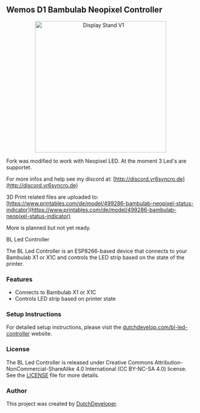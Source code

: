 ## Wemos D1 Bambulab Neopixel Controller

<p align="center">
  <img src="[your_relative_path_here](https://github.com/vr6syncro/BambulabLedController-Neopixel/blob/main/Projekt%20Files/Media/Pictures/Desktop%20Stand/20230608_003318.jpg?raw=true)" width="350" title="Display Stand V1">
</p>

Fork was modified to work with Neopixel LED. At the moment 3 Led's are supportet.

For more infos and help see my discord at: [http://discord.vr6syncro.de](http://discord.vr6syncro.de)

3D Print related files are uploaded to: [https://www.printables.com/de/model/499286-bambulab-neopixel-status-indicator](https://www.printables.com/de/model/499286-bambulab-neopixel-status-indicator)

More is planned but not yet ready.




BL Led Controller

The BL Led Controller is an ESP8266-based device that connects to your Bambulab X1 or X1C and controls the LED strip based on the state of the printer.

### Features

- Connects to Bambulab X1 or X1C
- Controls LED strip based on printer state

### Setup Instructions

For detailed setup instructions, please visit the [dutchdevelop.com/bl-led-controller](https://dutchdevelop.com/bl-led-controller) website.

### License

The BL Led Controller is released under Creative Commons Attribution-NonCommercial-ShareAlike 4.0 International (CC BY-NC-SA 4.0) license. See the [LICENSE](https://github.com/DutchDevelop/BambulabLedController/blob/main/LICENSE) file for more details.

### Author

This project was created by [DutchDeveloper](https://dutchdevelop.com/).
